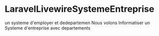 # LaravelLivewireSystemeEntreprise
un systeme d'employer et dedepartemen
Nous volons Informatiser un Systeme d'entreprise avec departements
